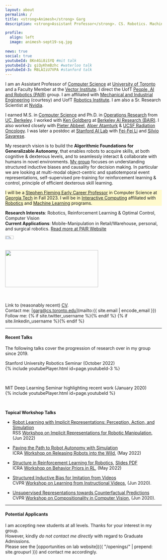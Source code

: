 ```yaml
---
layout: about
permalink: /
title: <strong>Animesh</strong> Garg
description: <strong>Assistant Professor</strong>. CS. Robotics. Machine Learning. 

profile:
  align: left
  image: animesh-sept19-sq.jpg
 
news: true
social: true
youtubeId: 8Kn4Gi8iSYQ #mit talk
youtubeId-2: giQyKhmBzhc #waterloo talk
youtubeId-3: M8LAIiU7VPA #stanford talk
---
```


I am an Assistant Professor of [Computer Science](https://web.cs.toronto.edu/) at [University of Toronto](https://www.utoronto.ca/) and a Faculty Member at the [Vector Institute](https://vectorinstitute.ai/). I direct the UofT [People, AI and Robotics (PAIR)](http://pairlab.github.io/) group.
I am affiliated with [Mechanical and Industrial Engineering](https://mie.utoronto.ca) (courtesy) and UofT [Robotics Institute](https://robotics.utoronto.ca/).
I am also a Sr. Research Scientist at [Nvidia](https://www.nvidia.com/en-us/research/).

I earned M.S. in [Computer Science](http://www.eecs.berkeley.edu/Research/Areas/AI/) and Ph.D. in [Operations Research](http://ieor.berkeley.edu) from [UC, Berkeley](http://www.berkeley.edu). I worked with [Ken Goldberg](http://goldberg.berkeley.edu/) at [Berkeley AI Research (BAIR)](http://bair.berkeley.edu). I also worked closely with [Pieter Abbeel](http://www.cs.berkeley.edu/~pabbeel), [Alper Atamturk](http://www.ieor.berkeley.edu/~atamturk/) & [UCSF Radiation Oncology](http://radonc.ucsf.edu/). I was later a postdoc at [Stanford AI Lab](http://ai.stanford.edu/) with [Fei-Fei Li](http://svl.stanford.edu) and [Silvio Savarese](http://svl.stanford.edu/silvio/).

My research vision is to build the **Algorithmic Foundations for Generalizable Autonomy**, that enables robots to acquire skills, at both cognitive & dexterous levels, and to seamlessly interact & collaborate with humans in novel environments. 
[My group](http://www.pair.toronto.edu) focuses on understanding structured inductive biases and causality for decision making. In particular we are looking at multi-modal object-centric and spatiotemporal event representations, self-supervised pre-training for reinforcement learning & control, principle of efficient dexterous skill learning.

<p style="background-color: #FFFACD">
  I will be a 
  <a href="https://research.gatech.edu/animesh-garg">Stephen Fleming Early Career Professor</a> in Computer Science at 
  <a href="https://www.cc.gatech.edu/">Georgia Tech</a> in Fall 2023. 
  I will be in <a href="https://www.ic.gatech.edu/person/faculty">Interactive Computing</a> affiliated with 
  <a href="https://www.research.gatech.edu/robotics/faculty/core">Robotics</a> and 
  <a href="https://ml.gatech.edu/people/faculty/phdprogramfaculty">Machine Learning</a> programs.
</p>

<!-- on a quest for general-purpose embodied intelligence that learns from imprecise information and achieves flexibility & efficiency of human reasoning. -->
<!-- My current research focuses on machine learning algorithms for perception and control in robotics. I develop algorithmic methods to enable efficient robot learning for long-term sequential tasks through Generalizable Autonomy. The principal focus of my research is to understand representations and algorithms to enable the efficiency and generality of learning for interaction in Autonomymous agents. -->

**Research Interests**: Robotics, Reinforcement Learning & Optimal Control, Computer Vision  
**Current Applications**: Mobile-Manipulation in Retail/Warehouse, personal, and surgical robotics. 
[Read more at PAIR Website](http://www.pair.toronto.edu)   
<div class="img_row" style="height: 200px;">
	<a href="http://www.pair.toronto.edu">
    	<img class="col one left" src="{{ site.baseurl }}/assets/img/pair-logo-sq.png" style="width: 23%; height: auto; object-fit: contain;" alt="" title="PAIR Lab"/>    	
	</a>
	<a href="http://www.pair.toronto.edu/projects">
    	<img class="col two left" src="{{ site.baseurl }}/assets/img/real-robots-garg.png" style="width: 77%; height: auto; object-fit: contain;" alt="" title="Suturing"/>    
	</a>	
</div>

Link to (reasonably recent) <a href="{{ '/assets/pdf/garg-cv.pdf' | prepend: site.baseurl | prepend: site.url }}">CV</a>.  
Contact me: [garg@cs.toronto.edu](mailto:{{ site.email | encode_email }})  
Follow me: {% if site.twitter_username %}<a href="https://twitter.com/{{ site.twitter_username }}" target="_blank" title="Twitter"><i class="fab fa-twitter"></i></a>{% endif %}  {% if site.linkedin_username %}<a href="https://www.linkedin.com/in/{{ site.linkedin_username }}" target="_blank" title="LinkedIn"><i class="fab fa-linkedin"></i></a>{% endif %} 

--- 

#### **Recent Talks**    

The following talks cover the progression of research over in my group since 2019. 

Stanford University Robotics Seminar (October 2022)  
{% include youtubePlayer.html id=page.youtubeId-3 %}

<br>

<!-- University of Waterloo Artificial Intelligence Institute (April 2021)   -->


MIT Deep Learning Seminar highlighting recent work (January 2020)  
{% include youtubePlayer.html id=page.youtubeId %}

<br>


**Topical Workshop Talks**

- [Robot Learning with Implicit Representations: Perception, Action, and Simulation](/assets/pdf/garg-implicit-reps-jun22.pdf)  
RSS [Workshop on Implicit Representations for Robotic Manipulation](https://imrss2022.github.io/), (Jun 2022)

- [Paving the Path to Robot Autonomy with Simulation](/assets/pdf/garg-simulation-rl-may2022.pdf)  
ICRA [Workshop on Releasing Robots into the Wild](https://www.dynsyslab.org/releasing-robots-into-the-wild-workshop/), (May 2022) 

- [Structure in Reinforcement Learning for Robotics](https://www.youtube.com/watch?v=5u2cGaxFdr4), [Slides PDF](/assets/pdf/garg-rl-priors-jul2022.pdf)  
ICRA [Workshop on Behavior Priors in RL](https://sites.google.com/view/rlbp-icra2022/home), (May 2022) 

- [Structured Inductive Bias for Imitation from Videos](https://youtu.be/4Z99LbKM1b8)   
CVPR [Workshop on Learning from Instructional Videos](https://sites.google.com/view/wliv20/home), (Jun 2020).   

- [Unsupervised Representations towards Counterfactual Predictions](/assets/pdf/garg-composition-vision-cvprw20.pdf)  
CVPR [Workshop on Compositionality in Computer Vision](http://ai.stanford.edu/~jingweij/cicv/), (Jun 2020).      

--- 

#### **Potential Applicants**   

I am accepting new students at all levels. Thanks for your interest in my group.   
However, kindly *do not contact me directly* with regard to Graduate Admissions.  
Please see the [opportunities on lab website]({{  "/openings/" | prepend: site.groupurl  }}) and contact me accordingly.

<!-- 
UofT PhD and Postdocs: Please send me a brief [email](mailto:{{ site.email | encode_email }}) about collaboration or advising.  
*Current* [UofT Undergraduate/Masters](https://forms.gle/BtFqLGV33kC5FXAu9).  
*External* [Postdoc and Research Scientist](https://forms.gle/TWJr36iDucTmDWQX7).    
*External* [Visiting Scholars](https://forms.gle/ouy1RR8mtC3GNXki7).  
 -->
 <!-- address: >
    <p>555 your office number</p>
    <p>123 your address street</p>
    <p>Your City, State 12345</p>
 -->